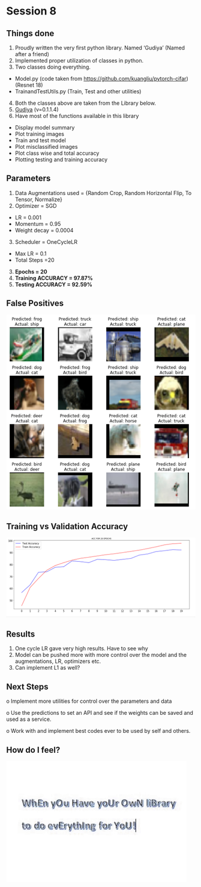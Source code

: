 Session 8
==========

Things done
-----------
1. Proudly written the very first python library. Named ‘Gudiya’ (Named after a friend)
2. Implemented proper utilization of classes in python. 
3. Two classes doing everything. 
  * Model.py (code taken from https://github.com/kuangliu/pytorch-cifar) (Resnet 18)
  * TrainandTestUtils.py (Train, Test and other utilities)
4. Both the classes above are taken from the Library below.
5. [Gudiya](https://pypi.org/project/Gudiya/) (v=0.1.1.4)
6. Have most of the functions available in this library
  * Display model summary
  * Plot training images  
  * Train and test model
  * Plot misclassified images
  * Plot class wise and total accuracy
  * Plotting testing and training accuracy


Parameters
----------
1. Data Augmentations used = {Random Crop, Random Horizontal Flip, To Tensor, Normalize}
2. Optimizer = SGD
  * LR = 0.001
  * Momentum = 0.95
  * Weight decay = 0.0004
 3.	Scheduler = OneCycleLR
  * Max LR = 0.1
  * Total Steps =20
3.	**Epochs = 20**
4.	**Training ACCURACY = 97.87%**
5.	**Testing ACCURACY = 92.59%**

False Positives
---------------


![alt text](https://github.com/raviteja8484/EVA4/blob/master/S8/FP.PNG "False Positives") 



Training vs Validation Accuracy
-------------------------------

![Im](https://github.com/raviteja8484/EVA4/blob/master/S8/PlotGraph.PNG)


Results
-------
1. One cycle LR gave very high results.  Have to see why 
2. Model can be pushed more with more control over the model and the augmentations, LR, optimizers etc.
3. Can implement L1 as well?


Next Steps
----------
  o	 Implement more utilities for control over the parameters and data
  
  o	 Use the predictions to set an API and see if the weights can be saved and used as a service.
  
  o	 Work with and implement best codes ever to be used by self and others.
  
  
How do I feel?
--------------

![Gif failed](https://github.com/raviteja8484/EVA4/blob/master/S8/own.gif)
